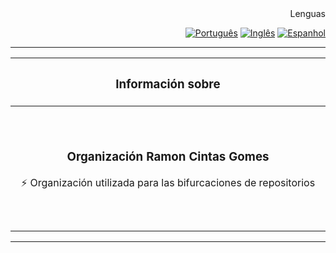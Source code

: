 <div align="right">
	<spam>Lenguas</spam>
 
  [![Português](https://flagsapi.com/BR/flat/32.png)](https://github.com/RamonCintasGomes/.github/blob/main/profile/README.md)
  [![Inglês](https://flagsapi.com/US/flat/32.png)](https://github.com/RamonCintasGomes/.github/blob/main/profile/README_EN.md)
  [![Espanhol](https://flagsapi.com/ES/flat/32.png)](https://github.com/RamonCintasGomes/.github/blob/main/profile/README_ES.md)
  
</div>

---

<table>
	<thead>
		<tr>
			<th colspan="2" width="2000"><h3>Información sobre</h3></th>
		</tr>
	</thead>
	<tbody>
		<tr>
			<td align="center" valign="center" width="200" height="200">
				<h3>Organización Ramon Cintas Gomes</h3>
				<p>⚡ Organización utilizada para las bifurcaciones de repositorios</p>
			</td>
		</tr>
	</tbody>
</table>

---
